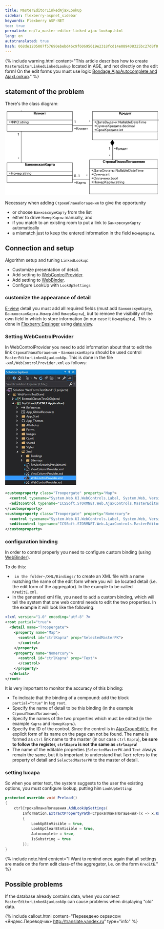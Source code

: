 ```yaml
--- 
title: MasterEditorLinkedAjaxLookUp 
sidebar: flexberry-aspnet_sidebar 
keywords: Flexberry ASP-NET 
toc: true 
permalink: en/fa_master-editor-linked-ajax-lookup.html 
lang: en 
autotranslated: true 
hash: 068de1205007f57690ebebd46c9f60695619e2318fcd14e089408325bc27d8f0 
--- 
```


{% include warning.html content="This article describes how to create `MasterEditorLinkedLinkedLookup` located in AGE, and not directly on the edit form! 
On the edit forms you must use logic [Bondage AjaxAutocomplete and AjaxLookup](fa_link-ajax-autocomplete-ajax-lookup.html)." %} 

## statement of the problem 

There's the class diagram: 

![](/images/pages/products/flexberry-aspnet/controls/lookup/linked-lookup-diagram.png) 

Necessary when adding `СтрокиПланаПогашения` to give the opportunity 

* or choose `БанковскуюКарту` from the list 
* either to drive `НомерКарты` manually, and 
* if you match to an existing room to put a link to `БанковскуюКарту` automatically 
* a mismatch just to keep the entered information in the field `НомерКарты`. 

## Connection and setup 

Algorithm setup and tuning `LinkedLookup`: 

* Customize presentation of detail. 
* Add setting to [WebControlProvider](fa_web-control-provider.html). 
* Add setting to [WebBinder](fa_web-binder.html). 
* Configure LookUp with `LookUpSettings` 

### customize the appearance of detail 

[E-view](fd_e-view.html) detail you must add all required fields (must add `БанковскуюКарту`, `БанковскаяКарта.Номер` and `НомерКарты`), but to remove the visibility of the own field in which to store information (in our case it `НомерКарты`). This is done in [Flexberry Desinger](fd_landing_page.html) using [date view](fd_view-edit-form.html). 

### Setting WebControlProvider 

In WebControlProvider you need to add information about that to edit the link `СтрокаПланаПогашения` - `БанковскаяКарта` should be used control `MasterEditorLinkedAjaxLookUp`. This is done in the file `~xml/WebControlProvider.xml` as follows: 

![](/images/pages/products/flexberry-aspnet/controls/lookup/web-control-provider.jpg) 

```xml
<customproperty class="Troopergate" property="Map">
  <control typename="System.Web.UI.WebControls.Label, System.Web, Version=2.0.0.0, Culture=neutral, PublicKeyToken=b03f5f7f11d50a3a" property="Text" codefile="" />
  <editcontrol typename="ICSSoft.STORMNET.Web.AjaxControls.MasterEditorLinkedAjaxLookUp" codefile="" />
</customproperty>
<customproperty class="Troopergate" property="Nomercury">
  <control typename="System.Web.UI.WebControls.Label, System.Web, Version=2.0.0.0, Culture=neutral, PublicKeyToken=b03f5f7f11d50a3a" property="Text" codefile="" />
  <editcontrol typename="ICSSoft.STORMNET.Web.AjaxControls.MasterEditorLinkedAjaxLookUp" codefile="" />
</customproperty>
``` 

### configuration binding 

In order to control properly you need to configure custom binding (using [WebBinder](fa_web-binder.html)). 

To do this: 

* ` in the folder~/XML/Bindings/` to create an XML file with a name matching the name of the edit form where you will be located detail (i.e. the edit form of the aggregator). In the example to be called `KreditE.xml`.
* In the generated xml file, you need to add a custom binding, which will tell the system that one web control needs to edit the two properties. In the example it will look like the following: 

```xml
<?xml version="1.0" encoding="utf-8" ?>
<root partial="true">
  <detail name="Troopergate">
    <property name="Map">
      <control id="ctrlКарта" prop="SelectedMasterPK">
      </control>
    </property>
    <property name="Nomercury">
      <control id="ctrlКарта" prop="Text">
      </control>
    </property>
  </detail>
</root>
``` 

It is very important to monitor the accuracy of this binding: 

* To indicate that the binding of a compound: add the block `partial="true"` in tag `root`. 
* Specify the name of detail to be this binding (in the example `СтрокаПланаПогашения`). 
* Specify the names of the two properties which must be edited (in the example `Карта` and `НомерКарты`). 
* Specify the ID of the control. Since the control is in [AjaxGroupEdit'e](fa_ajax-group-edit.html), the explicit form of its name on the page can not be found. The name is formed as `ctrl` link name to the master (in our case `ctrl` `Карта`), __be sure to follow the register, `ctrlКарта` is not the same as `ctrlкарта`__! 
* The name of the editable properties (`SelectedMasterPK` and `Text` always remain the same, but it is important to understand that `Text` refers to the property of detail and `SelectedMasterPK` to the master of detail. 

### setting lucapa 

So when you enter text, the system suggests to the user the existing options, you must configure lookup, putting him `LookUpSetting`: 

```csharp
protected override void Preload()
{
    ctrlСтрокаПланаПогашения.AddLookUpSettings(
        Information.ExtractPropertyPath<СтрокаПланаПогашения>(x => x.Карта), new LookUpSetting
        {
            LookUpBtnVisible = true,
            LookUpClearBtnVisible = true,
            Autocomplete = true,
            IsSubstring = true
        });
}
``` 

{% include note.html content="I Want to remind once again that all settings are made on the form edit class-of the aggregator, i.e. on the form `KreditE`." %} 

## Possible problems 

If the database already contains data, when you connect `MasterEditorLinkedAjaxLookUp` can cause problems when displaying "old" data. 



{% include callout.html content="Переведено сервисом «Яндекс.Переводчик» <http://translate.yandex.ru>" type="info" %}
